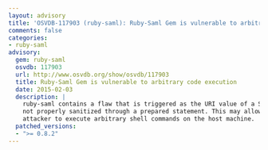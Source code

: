 ```yaml
---
layout: advisory
title: 'OSVDB-117903 (ruby-saml): Ruby-Saml Gem is vulnerable to arbitrary code execution'
comments: false
categories:
- ruby-saml
advisory:
  gem: ruby-saml
  osvdb: 117903
  url: http://www.osvdb.org/show/osvdb/117903
  title: Ruby-Saml Gem is vulnerable to arbitrary code execution
  date: 2015-02-03
  description: |
    ruby-saml contains a flaw that is triggered as the URI value of a SAML response is
    not properly sanitized through a prepared statement. This may allow a remote
    attacker to execute arbitrary shell commands on the host machine.
  patched_versions:
  - ">= 0.8.2"
---
```

